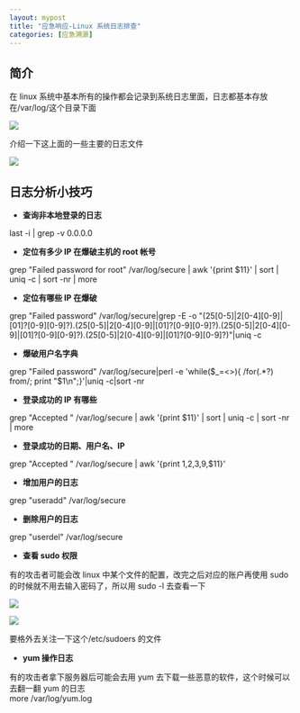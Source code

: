 ```yaml
---
layout: mypost
title: "应急响应-Linux 系统日志排查"
categories: [应急溯源]
---
```


## 简介

在 linux 系统中基本所有的操作都会记录到系统日志里面，日志都基本存放在/var/log/这个目录下面

![](image-118-1024x432.png)

介绍一下这上面的一些主要的日志文件

![](image-119-1024x572.png)

## 日志分析小技巧

- **查询非本地登录的日志**

last -i | grep -v 0.0.0.0

- **定位有多少 IP 在爆破主机的 root 帐号**

grep "Failed password for root" /var/log/secure | awk '{print $11}' | sort | uniq -c | sort -nr | more

- **定位有哪些 IP 在爆破**

grep "Failed password" /var/log/secure|grep -E -o "(25\[0-5\]|2\[0-4\]\[0-9\]|\[01\]?\[0-9\]\[0-9\]?).(25\[0-5\]|2\[0-4\]\[0-9\]|\[01\]?\[0-9\]\[0-9\]?).(25\[0-5\]|2\[0-4\]\[0-9\]|\[01\]?\[0-9\]\[0-9\]?).(25\[0-5\]|2\[0-4\]\[0-9\]|\[01\]?\[0-9\]\[0-9\]?)"|uniq -c

- **爆破用户名字典**

grep "Failed password" /var/log/secure|perl -e 'while($\_=<>){ /for(.\*?) from/; print "$1\\n";}'|uniq -c|sort -nr

- **登录成功的 IP 有哪些**

grep "Accepted " /var/log/secure | awk '{print $11}' | sort | uniq -c | sort -nr | more

- **登录成功的日期、用户名、IP**

grep "Accepted " /var/log/secure | awk '{print $1,$2,$3,$9,$11}'

- **增加用户的日志**

grep "useradd" /var/log/secure

- **删除用户的日志**

grep "userdel" /var/log/secure

- **查看 sudo 权限**

有的攻击者可能会改 linux 中某个文件的配置，改完之后对应的账户再使用 sudo 的时候就不用去输入密码了，所以用 sudo -l 去查看一下

![](image-120.png)

![](image-121-1024x364.png)

要格外去关注一下这个/etc/sudoers 的文件

- **yum 操作日志**

有的攻击者拿下服务器后可能会去用 yum 去下载一些恶意的软件，这个时候可以去翻一翻 yum 的日志  
more /var/log/yum.log